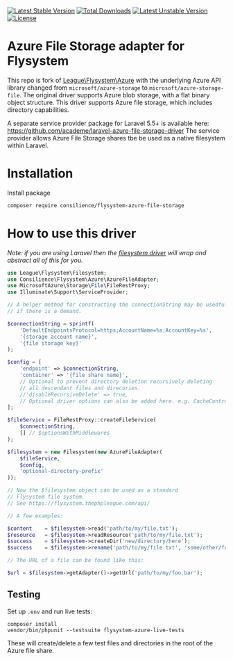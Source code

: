 
[![Latest Stable Version](https://poser.pugx.org/consilience/flysystem-azure-file-storage/v/stable)](https://packagist.org/packages/consilience/flysystem-azure-file-storage)
[![Total Downloads](https://poser.pugx.org/consilience/flysystem-azure-file-storage/downloads)](https://packagist.org/packages/consilience/flysystem-azure-file-storage)
[![Latest Unstable Version](https://poser.pugx.org/consilience/flysystem-azure-file-storage/v/unstable)](https://packagist.org/packages/consilience/flysystem-azure-file-storage)
[![License](https://poser.pugx.org/consilience/flysystem-azure-file-storage/license)](https://packagist.org/packages/consilience/flysystem-azure-file-storage)

# Azure File Storage adapter for Flysystem

This repo is fork of [League\Flysystem\Azure](https://github.com/thephpleague/flysystem-azure)
with the underlying Azure API library changed from `microsoft/azure-storage`
to `microsoft/azure-storage-file`.
The original driver supports Azure blob storage, with a flat binary object structure.
This driver supports Azure file storage, which includes directory capabilities.

A separate service provider package for Laravel 5.5+ is available here:
https://github.com/academe/laravel-azure-file-storage-driver
The service provider allows Azure File Storage shares tbe be used
as a native filesystem within Laravel.

# Installation

Install package
```bash
composer require consilience/flysystem-azure-file-storage
```

# How to use this driver

*Note: if you are using Laravel then the
[filesystem driver](https://github.com/academe/laravel-azure-file-storage-driver)
will wrap and abstract all of this for you.*

```php
use League\Flysystem\Filesystem;
use Consilience\Flysystem\Azure\AzureFileAdapter;
use MicrosoftAzure\Storage\File\FileRestProxy;
use Illuminate\Support\ServiceProvider;

// A helper method for constructing the connectionString may be usedful,
// if there is a demand.

$connectionString = sprintf(
    'DefaultEndpointsProtocol=https;AccountName=%s;AccountKey=%s',
    '{storage account name}',
    '{file storage key}'
);

$config = [
    'endpoint' => $connectionString,
    'container' => '{file share name}',
    // Optional to prevent directory deletion recursively deleting
    // all descendant files and direcories.
    //'disableRecursiveDelete' => true,
    // Optional driver options can also be added here. e.g. CacheControl, Metadata.
];

$fileService = FileRestProxy::createFileService(
    $connectionString,
    [] // $optionsWithMiddlewares
);

$filesystem = new Filesystem(new AzureFileAdapter(
    $fileService,
    $config,
    'optional-directory-prefix'
));

// Now the $filesystem object can be used as a standard
// Flysystem file system.
// See https://flysystem.thephpleague.com/api/

// A few examples:

$content    = $filesystem->read('path/to/my/file.txt');
$resource   = $filesystem->readResource('path/to/my/file.txt');
$success    = $filesystem->createDir('new/directory/here');
$success    = $filesystem->rename('path/to/my/file.txt', 'some/other/folder/another.txt');

// The URL of a file can be found like this:

$url = $filesystem->getAdapter()->getUrl('path/to/my/foo.bar');
```

## Testing

Set up `.env` and run live tests:

    composer install
    vendor/bin/phpunit --testsuite flysystem-azure-live-tests

These will create/delete a few test files and directories in the root
of the Azure file share.
